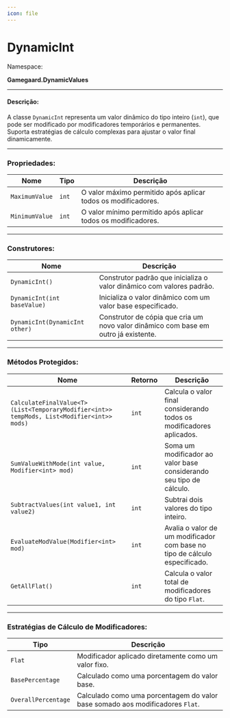 ```yaml
---
icon: file
---
```


# DynamicInt

Namespace:

**Gamegaard.DynamicValues**

***

#### Descrição:

A classe `DynamicInt` representa um valor dinâmico do tipo inteiro (`int`), que pode ser modificado por modificadores temporários e permanentes. Suporta estratégias de cálculo complexas para ajustar o valor final dinamicamente.

***

### Propriedades:

| Nome           | Tipo  | Descrição                                                     |
| -------------- | ----- | ------------------------------------------------------------- |
| `MaximumValue` | `int` | O valor máximo permitido após aplicar todos os modificadores. |
| `MinimumValue` | `int` | O valor mínimo permitido após aplicar todos os modificadores. |

***

### Construtores:

| Nome                           | Descrição                                                                           |
| ------------------------------ | ----------------------------------------------------------------------------------- |
| `DynamicInt()`                 | Construtor padrão que inicializa o valor dinâmico com valores padrão.               |
| `DynamicInt(int baseValue)`    | Inicializa o valor dinâmico com um valor base especificado.                         |
| `DynamicInt(DynamicInt other)` | Construtor de cópia que cria um novo valor dinâmico com base em outro já existente. |

***

### Métodos Protegidos:

| Nome                                                                                      | Retorno | Descrição                                                                  |
| ----------------------------------------------------------------------------------------- | ------- | -------------------------------------------------------------------------- |
| `CalculateFinalValue<T>(List<TemporaryModifier<int>> tempMods, List<Modifier<int>> mods)` | `int`   | Calcula o valor final considerando todos os modificadores aplicados.       |
| `SumValueWithMode(int value, Modifier<int> mod)`                                          | `int`   | Soma um modificador ao valor base considerando seu tipo de cálculo.        |
| `SubtractValues(int value1, int value2)`                                                  | `int`   | Subtrai dois valores do tipo inteiro.                                      |
| `EvaluateModValue(Modifier<int> mod)`                                                     | `int`   | Avalia o valor de um modificador com base no tipo de cálculo especificado. |
| `GetAllFlat()`                                                                            | `int`   | Calcula o valor total de modificadores do tipo `Flat`.                     |

***

### Estratégias de Cálculo de Modificadores:

| Tipo                | Descrição                                                                     |
| ------------------- | ----------------------------------------------------------------------------- |
| `Flat`              | Modificador aplicado diretamente como um valor fixo.                          |
| `BasePercentage`    | Calculado como uma porcentagem do valor base.                                 |
| `OverallPercentage` | Calculado como uma porcentagem do valor base somado aos modificadores `Flat`. |
